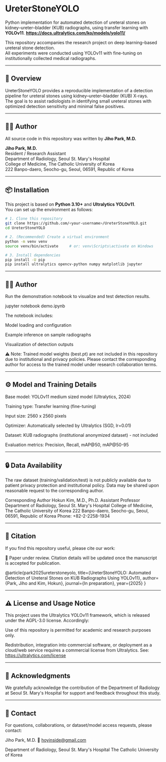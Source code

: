# UreterStoneYOLO

Python implementation for automated detection of ureteral stones on kidney–ureter–bladder (KUB) radiographs, using transfer learning with **YOLOv11**.
**https://docs.ultralytics.com/ko/models/yolo11/**


This repository accompanies the research project on deep learning–based ureteral stone detection.  
All experiments were conducted using YOLOv11 with fine-tuning on institutionally collected medical radiographs.

---

## 🧠 Overview

UreterStoneYOLO provides a reproducible implementation of a detection pipeline for ureteral stones using kidney–ureter–bladder (KUB) X-rays.  
The goal is to assist radiologists in identifying small ureteral stones with optimized detection sensitivity and minimal false positives.

---

## 👩‍💻 Author

All source code in this repository was written by **Jiho Park, M.D.**

**Jiho Park, M.D.**  
Resident / Research Assistant  
Department of Radiology, Seoul St. Mary's Hospital  
College of Medicine, The Catholic University of Korea  
222 Banpo-daero, Seocho-gu, Seoul, 06591, Republic of Korea  

---

## 📦 Installation

This project is based on **Python 3.10+** and **Ultralytics YOLOv11**.  
You can set up the environment as follows:

```bash
# 1. Clone this repository
git clone https://github.com/<your-username>/UreterStoneYOLO.git
cd UreterStoneYOLO

# 2. (Recommended) Create a virtual environment
python -m venv venv
source venv/bin/activate     # or: venv\Scripts\activate on Windows

# 3. Install dependencies
pip install -U pip
pip install ultralytics opencv-python numpy matplotlib jupyter
```
---

## 👩‍💻 Author

Run the demonstration notebook to visualize and test detection results.

jupyter notebook demo.ipynb


The notebook includes:

Model loading and configuration

Example inference on sample radiographs

Visualization of detection outputs

⚠️ Note: Trained model weights (best.pt) are not included in this repository due to institutional and privacy policies.
Please contact the corresponding author for access to the trained model under research collaboration terms.

---

## ⚙️ Model and Training Details

Base model: YOLOv11 medium sized model (Ultralytics, 2024)

Training type: Transfer learning (fine-tuning)

Input size: 2560 x 2560 pixels

Optimizer: Automatically selected by Ultralytics (SGD, lr=0.01)

Dataset: KUB radiographs (institutional anonymized dataset) - not included

Evaluation metrics: Precision, Recall, mAP@50, mAP@50-95

---

## 🔒 Data Availability

The raw dataset (training/validation/test) is not publicly available due to patient privacy protection and institutional policy.
Data may be shared upon reasonable request to the corresponding author.

Corresponding Author
Hokun Kim, M.D., Ph.D.
Assistant Professor
Department of Radiology, Seoul St. Mary's Hospital
College of Medicine, The Catholic University of Korea
222 Banpo-daero, Seocho-gu, Seoul, 06591, Republic of Korea
Phone: +82-2-2258-1934

---

## 📖 Citation

If you find this repository useful, please cite our work:

📌 Paper under review.
Citation details will be updated once the manuscript is accepted for publication.

@article{park2025ureterstoneyolo,
  title={UreterStoneYOLO: Automated Detection of Ureteral Stones on KUB Radiographs Using YOLOv11},
  author={Park, Jiho and Kim, Hokun},
  journal={In preparation},
  year={2025}
}

---

## ⚠️ License and Usage Notice

This project uses the Ultralytics YOLOv11 framework, which is released under the AGPL-3.0 license.
Accordingly:

Use of this repository is permitted for academic and research purposes only.

Redistribution, integration into commercial software, or deployment as a cloud/web service requires a commercial license from Ultralytics.
See: https://ultralytics.com/license

---

## 🧾 Acknowledgments

We gratefully acknowledge the contribution of the Department of Radiology at Seoul St. Mary's Hospital for support and feedback throughout this study.

---

## 🩻 Contact

For questions, collaborations, or dataset/model access requests, please contact:

Jiho Park, M.D.
📧 hoyinside@gmail.com

Department of Radiology, Seoul St. Mary's Hospital
The Catholic University of Korea
